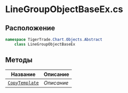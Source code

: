 
# LineGroupObjectBaseEx.cs
## Расположение
```csharp
namespace TigerTrade.Chart.Objects.Abstract  
    class LineGroupObjectBaseEx
```

## Методы
| Название | Описание |
| --- | --- |
| [`CopyTemplate`](./Методы/CopyTemplate.md) | *Описание* |
